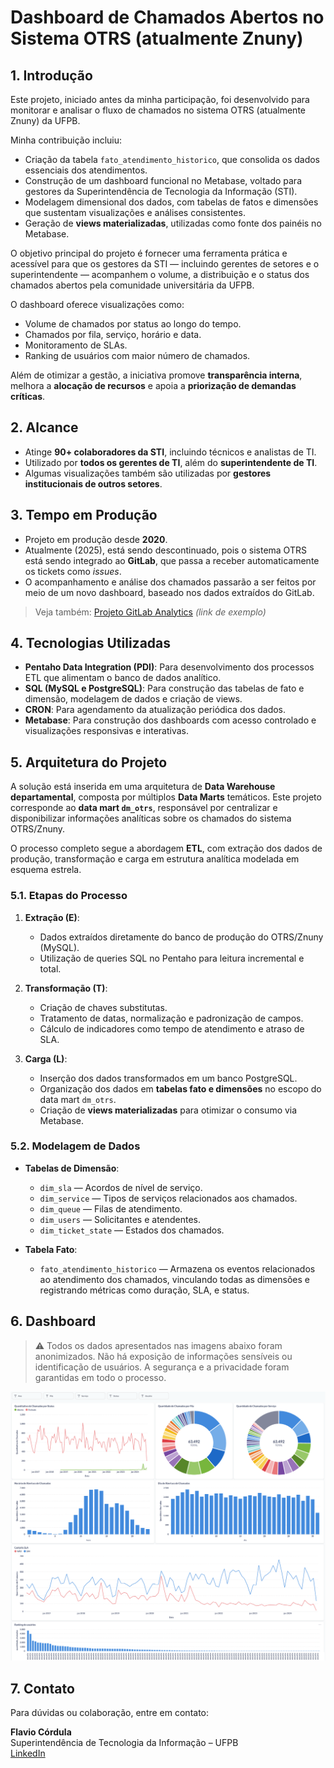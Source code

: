 # Dashboard de Chamados Abertos no Sistema OTRS (atualmente Znuny)

## 1. Introdução

Este projeto, iniciado antes da minha participação, foi desenvolvido para monitorar e analisar o fluxo de chamados no sistema OTRS (atualmente Znuny) da UFPB. 

Minha contribuição incluiu:

- Criação da tabela `fato_atendimento_historico`, que consolida os dados essenciais dos atendimentos.
- Construção de um dashboard funcional no Metabase, voltado para gestores da Superintendência de Tecnologia da Informação (STI).
- Modelagem dimensional dos dados, com tabelas de fatos e dimensões que sustentam visualizações e análises consistentes.
- Geração de **views materializadas**, utilizadas como fonte dos painéis no Metabase.

O objetivo principal do projeto é fornecer uma ferramenta prática e acessível para que os gestores da STI — incluindo gerentes de setores e o superintendente — acompanhem o volume, a distribuição e o status dos chamados abertos pela comunidade universitária da UFPB.

O dashboard oferece visualizações como:

- Volume de chamados por status ao longo do tempo.
- Chamados por fila, serviço, horário e data.
- Monitoramento de SLAs.
- Ranking de usuários com maior número de chamados.

Além de otimizar a gestão, a iniciativa promove **transparência interna**, melhora a **alocação de recursos** e apoia a **priorização de demandas críticas**.

## 2. Alcance

- Atinge **90+ colaboradores da STI**, incluindo técnicos e analistas de TI.
- Utilizado por **todos os gerentes de TI**, além do **superintendente de TI**.
- Algumas visualizações também são utilizadas por **gestores institucionais de outros setores**.


## 3. Tempo em Produção

- Projeto em produção desde **2020**.
- Atualmente (2025), está sendo descontinuado, pois o sistema OTRS está sendo integrado ao **GitLab**, que passa a receber automaticamente os tickets como *issues*.
- O acompanhamento e análise dos chamados passarão a ser feitos por meio de um novo dashboard, baseado nos dados extraídos do GitLab.

> Veja também: [Projeto GitLab Analytics](https://github.com/cordulaflavio/gitlab-analytics) *(link de exemplo)*

## 4. Tecnologias Utilizadas

- **Pentaho Data Integration (PDI)**: Para desenvolvimento dos processos ETL que alimentam o banco de dados analítico.
- **SQL (MySQL e PostgreSQL)**: Para construção das tabelas de fato e dimensão, modelagem de dados e criação de views.
- **CRON**: Para agendamento da atualização periódica dos dados.
- **Metabase**: Para construção dos dashboards com acesso controlado e visualizações responsivas e interativas.

## 5. Arquitetura do Projeto

A solução está inserida em uma arquitetura de **Data Warehouse departamental**, composta por múltiplos **Data Marts** temáticos. Este projeto corresponde ao **data mart `dm_otrs`**, responsável por centralizar e disponibilizar informações analíticas sobre os chamados do sistema OTRS/Znuny.

O processo completo segue a abordagem **ETL**, com extração dos dados de produção, transformação e carga em estrutura analítica modelada em esquema estrela.

### 5.1. Etapas do Processo

1. **Extração (E)**:
   - Dados extraídos diretamente do banco de produção do OTRS/Znuny (MySQL).
   - Utilização de queries SQL no Pentaho para leitura incremental e total.

2. **Transformação (T)**:
   - Criação de chaves substitutas.
   - Tratamento de datas, normalização e padronização de campos.
   - Cálculo de indicadores como tempo de atendimento e atraso de SLA.

3. **Carga (L)**:
   - Inserção dos dados transformados em um banco PostgreSQL.
   - Organização dos dados em **tabelas fato e dimensões** no escopo do data mart `dm_otrs`.
   - Criação de **views materializadas** para otimizar o consumo via Metabase.

### 5.2. Modelagem de Dados

- **Tabelas de Dimensão**:
  - `dim_sla` — Acordos de nível de serviço.
  - `dim_service` — Tipos de serviços relacionados aos chamados.
  - `dim_queue` — Filas de atendimento.
  - `dim_users` — Solicitantes e atendentes.
  - `dim_ticket_state` — Estados dos chamados.

- **Tabela Fato**:
  - `fato_atendimento_historico` — Armazena os eventos relacionados ao atendimento dos chamados, vinculando todas as dimensões e registrando métricas como duração, SLA, e status.

## 6. Dashboard

> ⚠️ Todos os dados apresentados nas imagens abaixo foram anonimizados. Não há exposição de informações sensíveis ou identificação de usuários. A segurança e a privacidade foram garantidas em todo o processo.

![Dashboard STI](https://github.com/cordulaflavio/OTRS-Data-Analytics/blob/main/images/Dashboard-OTRS-STI.png?raw=true)

## 7. Contato

Para dúvidas ou colaboração, entre em contato:

**Flavio Córdula**  
Superintendência de Tecnologia da Informação – UFPB  
[LinkedIn](https://www.linkedin.com/in/cordulaflavio)  
